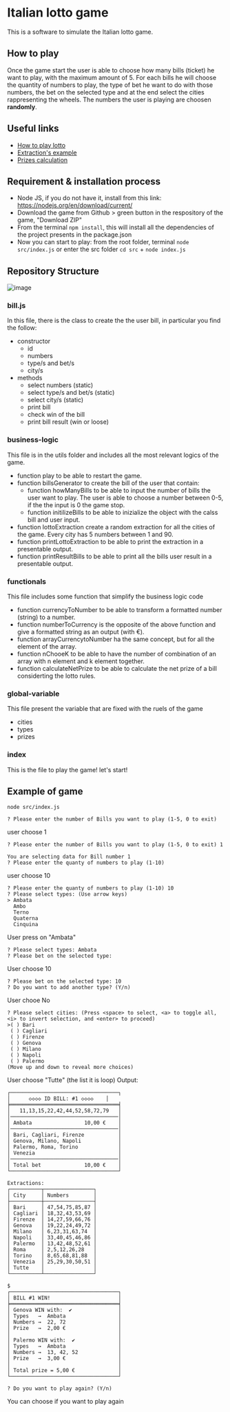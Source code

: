 # Italian lotto game

This is a software to simulate the Italian lotto game.

## How to play

Once the game start the user is able to choose how many bills (ticket) he want to play, with the maximum amount of 5.
For each bills he will choose the quantity of numbers to play, the type of bet he want to do with those numbers, the bet on the selected type and at the end select the cities rappresenting the wheels.
The numbers the user is playing are choosen **randomly**.

## Useful links

- [How to play lotto](https://www.sisal.it/lotto/come-si-gioca)
- [Extraction's example](https://www.servizitelevideo.rai.it/televideo/pub/pagina.jsp?p=786&s=0&r=Nazionale&idmenumain=0)
- [Prizes calculation](https://www.estrazionedellotto.it/prontuario-vincite-lotto)

## Requirement & installation process

- Node JS, if you do not have it, install from this link: https://nodejs.org/en/download/current/
- Download the game from Github > green button in the respository of the game, "Download ZIP"
- From the terminal ```npm install```, this will install all the dependencies of the project presents in the package.json
- Now you can start to play: from the root folder, terminal ```node src/index.js``` or enter the src folder ```cd src``` + ```node index.js```

## Repository Structure
![image](https://user-images.githubusercontent.com/35449770/218473525-faf60cab-b730-4afb-b385-9081e103a6d6.png)

### bill.js 
In this file, there is the class to create the the user bill, in particular you find the follow:
  - constructor 
      - id
      - numbers
      - type/s and bet/s
      - city/s
   - methods
      - select numbers (static)
      - select type/s and bet/s (static)
      - select city/s (static)
      - print bill
      - check win of the bill
      - print bill result (win or loose)
### business-logic
This file is in the utils folder and includes all the most relevant logics of the game.
  - function play to be able to restart the game.
  - function billsGenerator to create the bill of the user that contain:
      - function howManyBills to be able to input the number of bills the user want to play. The user is able to choose a number between 0-5, if the the input is 0 the game stop.
      - function initilizeBills to be able to inizialize the object with the calss bill and user input.
  - function lottoExtraction create a random extraction for all the cities of the game. Every city has 5 numbers between 1 and 90.
  - function printLottoExtraction to be able to print the extraction in a presentable output.
  - function printResultBills to be able to print all the bills user result in a presentable output.

### functionals
This file includes some function that simplify the business logic code
  - function currencyToNumber to be able to transform a formatted number (string) to a number.
  - function numberToCurrency is the opposite of the above function and give a formatted string as an output (with €).
  - function arrayCurrencytoNumber ha the same concept, but for all the element of the array.
  - function nChooeK to be able to have the number of combination of an array with n element and k element together.
  - function calculateNetPrize to be able to calculate the net prize of a bill considerting the lotto rules.

### global-variable
This file present the variable that are fixed with the ruels of the game
  - cities 
  - types
  - prizes

### index
This is the file to play the game! let's start!

## Example of game
```node src/index.js```

```? Please enter the number of Bills you want to play (1-5, 0 to exit)```

user choose 1

```
? Please enter the number of Bills you want to play (1-5, 0 to exit) 1

You are selecting data for Bill number 1
? Please enter the quanty of numbers to play (1-10)
```

user choose 10

```
? Please enter the quanty of numbers to play (1-10) 10
? Please select types: (Use arrow keys)
> Ambata
  Ambo
  Terno
  Quaterna
  Cinquina
```

User press on "Ambata"

```
? Please select types: Ambata
? Please bet on the selected type:
```

User choose 10

```
? Please bet on the selected type: 10
? Do you want to add another type? (Y/n)
```

User chooe No

```
? Please select cities: (Press <space> to select, <a> to toggle all, <i> to invert selection, and <enter> to proceed)
>( ) Bari
 ( ) Cagliari
 ( ) Firenze
 ( ) Genova
 ( ) Milano
 ( ) Napoli
 ( ) Palermo
(Move up and down to reveal more choices)
```

User choose "Tutte" (the list it is loop)
Output:

``` 
┌───────────────────────────────────┐
│      ◇◇◇◇ ID BILL: #1 ◇◇◇◇    │
╞═══════════════════════════════════╡
│   11,13,15,22,42,44,52,58,72,79   │
│───────────────────────────────────│
│ Ambata                 10,00 €    │
│───────────────────────────────────│
│ Bari, Cagliari, Firenze           │
│ Genova, Milano, Napoli            │
│ Palermo, Roma, Torino             │
│ Venezia                           │
│───────────────────────────────────│
│ Total bet              10,00 €    │
└───────────────────────────────────┘

Extractions:
┌──────────┬────────────────┐
│ City     │ Numbers        │
├──────────┼────────────────┤
│ Bari     │ 47,54,75,85,87 │
│ Cagliari │ 18,32,43,53,69 │
│ Firenze  │ 14,27,59,66,76 │
│ Genova   │ 19,22,24,49,72 │
│ Milano   │ 6,23,31,63,74  │
│ Napoli   │ 33,40,45,46,86 │
│ Palermo  │ 13,42,48,52,61 │
│ Roma     │ 2,5,12,26,28   │
│ Torino   │ 8,65,68,81,88  │
│ Venezia  │ 25,29,30,50,51 │
│ Tutte    │                │
└──────────┴────────────────┘

$
┌───────────────────────────────────┐
│ BILL #1 WIN!                      │
╞═══════════════════════════════════╡
│ Genova WIN with:  ✔               │
│ Types   →  Ambata                 │
│ Numbers →  22, 72                 │
│ Prize   →  2,00 €                 │
│                                   │
│ Palermo WIN with:  ✔              │
│ Types   →  Ambata                 │
│ Numbers →  13, 42, 52             │
│ Prize   →  3,00 €                 │
│                                   │
│ Total prize = 5,00 €              │
└───────────────────────────────────┘
```

```? Do you want to play again? (Y/n)```

You can choose if you want to play again





